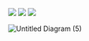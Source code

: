 
<img src="https://i.imgur.com/8EIR7bv.png">

<img src="https://i.imgur.com/RDotVDY.png">

<img src="https://i.imgur.com/cy8bYp1.png">

![Untitled Diagram (5)](https://user-images.githubusercontent.com/78030533/113519533-7a800800-9552-11eb-893c-53fb595f2d53.png)
